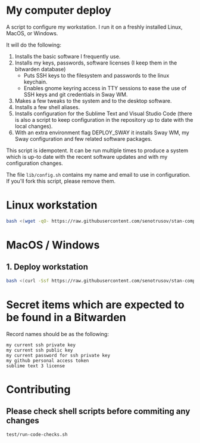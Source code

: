 # My computer deploy

A script to configure my workstation. I run it on a freshly installed Linux, MacOS, or Windows.

It will do the following:

1. Installs the basic software I frequently use.
2. Installs my keys, passwords, software licenses (I keep them in the bitwarden database)
	* Puts SSH keys to the filesystem and passwords to the linux keychain.
	* Enables gnome keyring access in TTY sessions to ease the use of SSH keys and git credentials in Sway WM.
3. Makes a few tweaks to the system and to the desktop software.
4. Installs a few shell aliases.
5. Installs configuration for the Sublime Text and Visual Studio Code (there is also a script to keep configuration in the repository up to date with the local changes).
6. With an extra environment flag DEPLOY_SWAY it installs Sway WM, my Sway configuration and few related software packages.

This script is idempotent. It can be run multiple times to produce a system which is up-to date with the recent software updates and with my configuration changes.

The file ``lib/config.sh`` contains my name and email to use in configuration. If you'll fork this script, please remove them.

# Linux workstation

```sh
bash <(wget -qO- https://raw.githubusercontent.com/senotrusov/stan-computer-deploy/master/deploy.sh)
```

# MacOS / Windows

## 1. Deploy workstation
```sh
bash <(curl -Ssf https://raw.githubusercontent.com/senotrusov/stan-computer-deploy/master/deploy.sh)
```

# Secret items which are expected to be found in a Bitwarden

Record names should be as the following:

```
my current ssh private key
my current ssh public key
my current password for ssh private key
my github personal access token
sublime text 3 license
```

# Contributing

## Please check shell scripts before commiting any changes
```sh
test/run-code-checks.sh
```

